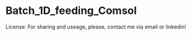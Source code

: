 # Batch_1D_feeding_Comsol

License: For sharing and useage, please, contact me via email or linkedin!
